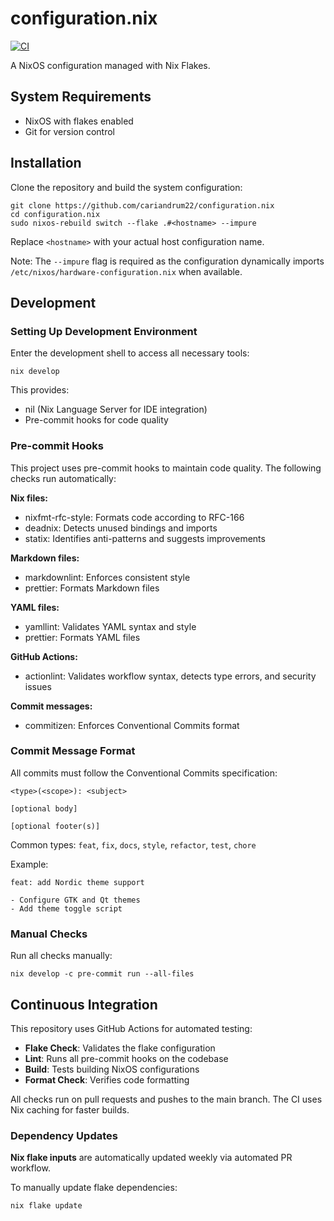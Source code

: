 # configuration.nix

[![CI](https://github.com/cariandrum22/configuration.nix/actions/workflows/ci.yml/badge.svg)](https://github.com/cariandrum22/configuration.nix/actions/workflows/ci.yml)

A NixOS configuration managed with Nix Flakes.

## System Requirements

- NixOS with flakes enabled
- Git for version control

## Installation

Clone the repository and build the system configuration:

```shell
git clone https://github.com/cariandrum22/configuration.nix
cd configuration.nix
sudo nixos-rebuild switch --flake .#<hostname> --impure
```

Replace `<hostname>` with your actual host configuration name.

Note: The `--impure` flag is required as the configuration dynamically
imports `/etc/nixos/hardware-configuration.nix` when available.

## Development

### Setting Up Development Environment

Enter the development shell to access all necessary tools:

```shell
nix develop
```

This provides:

- nil (Nix Language Server for IDE integration)
- Pre-commit hooks for code quality

### Pre-commit Hooks

This project uses pre-commit hooks to maintain code quality.
The following checks run automatically:

**Nix files:**

- nixfmt-rfc-style: Formats code according to RFC-166
- deadnix: Detects unused bindings and imports
- statix: Identifies anti-patterns and suggests improvements

**Markdown files:**

- markdownlint: Enforces consistent style
- prettier: Formats Markdown files

**YAML files:**

- yamllint: Validates YAML syntax and style
- prettier: Formats YAML files

**GitHub Actions:**

- actionlint: Validates workflow syntax, detects type errors, and security issues

**Commit messages:**

- commitizen: Enforces Conventional Commits format

### Commit Message Format

All commits must follow the Conventional Commits specification:

```text
<type>(<scope>): <subject>

[optional body]

[optional footer(s)]
```

Common types: `feat`, `fix`, `docs`, `style`, `refactor`, `test`, `chore`

Example:

```text
feat: add Nordic theme support

- Configure GTK and Qt themes
- Add theme toggle script
```

### Manual Checks

Run all checks manually:

```shell
nix develop -c pre-commit run --all-files
```

## Continuous Integration

This repository uses GitHub Actions for automated testing:

- **Flake Check**: Validates the flake configuration
- **Lint**: Runs all pre-commit hooks on the codebase
- **Build**: Tests building NixOS configurations
- **Format Check**: Verifies code formatting

All checks run on pull requests and pushes to the main branch.
The CI uses Nix caching for faster builds.

### Dependency Updates

**Nix flake inputs** are automatically updated weekly via automated PR workflow.

To manually update flake dependencies:

```shell
nix flake update
```
